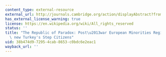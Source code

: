 ```yaml
---
content_type: external-resource
external_url: http://journals.cambridge.org/action/displayAbstract?fromPage=online&aid=9375632&fileId=S0020743814001007
has_external_license_warning: true
license: https://en.wikipedia.org/wiki/All_rights_reserved
status: ''
title: "The Republic of Paradox: Post\u2013war European Minorities Regime and the\
  \ new Turkey's Step Citizens"
uid: 38b474d9-7295-4cab-8653-c0bdc6e2eac1
wayback_url: ''
---
```


